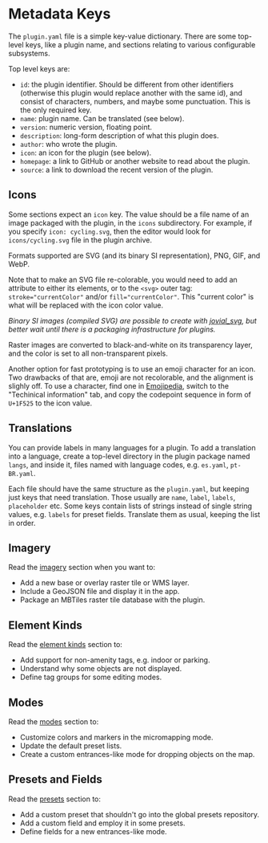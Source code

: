 # Metadata Keys

The `plugin.yaml` file is a simple key-value dictionary. There are some top-level keys, like a plugin name, and sections relating to various configurable subsystems.

Top level keys are:

* `id`: the plugin identifier. Should be different from other identifiers (otherwise this plugin would replace another with the same id), and consist of characters, numbers, and maybe some punctuation. This is the only required key.
* `name`: plugin name. Can be translated (see below).
* `version`: numeric version, floating point.
* `description`: long-form description of what this plugin does.
* `author`: who wrote the plugin.
* `icon`: an icon for the plugin (see below).
* `homepage`: a link to GitHub or another website to read about the plugin.
* `source`: a link to download the recent version of the plugin.

## Icons

Some sections expect an `icon` key. The value should be a file name of an image packaged with the plugin, in the `icons` subdirectory. For example, if you specify `icon: cycling.svg`, then the editor would look for `icons/cycling.svg` file in the plugin archive.

Formats supported are SVG (and its binary SI representation), PNG, GIF, and WebP.

Note that to make an SVG file re-colorable, you would need to add an attribute to either its elements, or to the `<svg>` outer tag: `stroke="currentColor"` and/or `fill="currentColor"`. This "current color" is what will be replaced with the icon color value.

_Binary SI images (compiled SVG) are possible to create with [jovial_svg](https://pub.dev/packages/jovial_svg_transformer), but better wait until there is a packaging infrastructure for plugins._

Raster images are converted to black-and-white on its transparency layer, and the color is set to all non-transparent pixels.

Another option for fast prototyping is to use an emoji character for an icon. Two drawbacks of that are, emoji
are not recolorable, and the alignment is slighly off. To use a character, find one
in [Emojipedia](https://emojipedia.org/), switch to the "Techinical information" tab,
and copy the codepoint sequence in form of `U+1F525` to the icon value.

## Translations

You can provide labels in many languages for a plugin. To add a translation
into a language, create a top-level directory in the plugin package named `langs`,
and inside it, files named with language codes, e.g. `es.yaml`, `pt-BR.yaml`.

Each file should have the same structure as the `plugin.yaml`, but keeping
just keys that need translation. Those usually are `name`, `label`, `labels`,
`placeholder` etc. Some keys contain lists of strings instead of single
string values, e.g. `labels` for preset fields. Translate them as usual,
keeping the list in order.

## Imagery

Read the [imagery](imagery.md) section when you want to:

* Add a new base or overlay raster tile or WMS layer.
* Include a GeoJSON file and display it in the app.
* Package an MBTiles raster tile database with the plugin.

## Element Kinds

Read the [element kinds](element_kinds.md) section to:

* Add support for non-amenity tags, e.g. indoor or parking.
* Understand why some objects are not displayed.
* Define tag groups for some editing modes.

## Modes

Read the [modes](modes.md) section to:

* Customize colors and markers in the micromapping mode.
* Update the default preset lists.
* Create a custom entrances-like mode for dropping objects on the map.

## Presets and Fields

Read the [presets](presets.md) section to:

* Add a custom preset that shouldn't go into the global presets repository.
* Add a custom field and employ it in some presets.
* Define fields for a new entrances-like mode.
